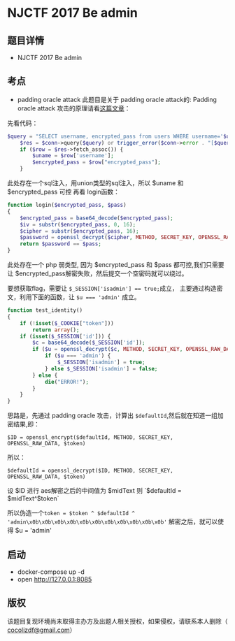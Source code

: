 # NJCTF 2017 Be admin

## 题目详情

* NJCTF 2017 Be admin

## 考点
* padding oracle attack
此题目是关于 padding oracle attack的:
Padding oracle attack 攻击的原理请看[这篇文章](http://www.freebuf.com/articles/database/151167.html)：

先看代码：

```php
$query = "SELECT username, encrypted_pass from users WHERE username='$username'";
    $res = $conn->query($query) or trigger_error($conn->error . "[$query]");
    if ($row = $res->fetch_assoc()) {
        $uname = $row['username'];
        $encrypted_pass = $row["encrypted_pass"];
    }
```
此处存在一个sql注入，用union类型的sql注入，所以 $uname 和 $encrypted_pass 可控
再看 login函数：

```php
function login($encrypted_pass, $pass)
{
    $encrypted_pass = base64_decode($encrypted_pass);
    $iv = substr($encrypted_pass, 0, 16);
    $cipher = substr($encrypted_pass, 16);
    $password = openssl_decrypt($cipher, METHOD, SECRET_KEY, OPENSSL_RAW_DATA, $iv);
    return $password == $pass;
}
```
此处存在一个 php 弱类型, 因为 $encrypted_pass 和 $pass 都可控,我们只需要让 $encrypted_pass解密失败，然后提交一个空密码就可以绕过。

要想获取flag，需要让 `$_SESSION['isadmin'] == true;`成立，
主要通过构造密文，利用下面的函数，让 `$u === 'admin'` 成立。
```php
function test_identity()
{
    if (!isset($_COOKIE["token"]))
        return array();
    if (isset($_SESSION['id'])) {
        $c = base64_decode($_SESSION['id']);
        if ($u = openssl_decrypt($c, METHOD, SECRET_KEY, OPENSSL_RAW_DATA, base64_decode($_COOKIE["token"]))) {
            if ($u === 'admin') {
                $_SESSION['isadmin'] = true;
            } else $_SESSION['isadmin'] = false;
        } else {
            die("ERROR!");
        }
    }
}
```

思路是，先通过 padding oracle 攻击，计算出 `$defaultId`,然后就在知道一组加密结果,即：

```
$ID = openssl_encrypt($defaultId, METHOD, SECRET_KEY, OPENSSL_RAW_DATA, $token)
```
所以：

```
$defaultId = openssl_decrypt($ID, METHOD, SECRET_KEY, OPENSSL_RAW_DATA, $token)
```
设 $ID 进行 aes解密之后的中间值为 $midText
则 `$defaultId = $midText^$token`

所以伪造一个`token = $token ^ $defaultId ^ 'admin\x0b\x0b\x0b\x0b\x0b\x0b\x0b\x0b\x0b\x0b\x0b'`
解密之后，就可以使得 $u = 'admin'

## 启动
* docker-compose up -d
* open http://127.0.0.1:8085



## 版权
该题目复现环境尚未取得主办方及出题人相关授权，如果侵权，请联系本人删除（ cocolizdf@gmail.com）







